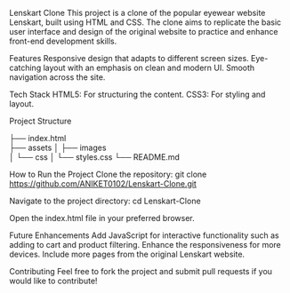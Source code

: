 Lenskart Clone
This project is a clone of the popular eyewear website Lenskart, built using HTML and CSS. The clone aims to replicate the basic user interface and design of the original website to practice and enhance front-end development skills.

Features
Responsive design that adapts to different screen sizes.
Eye-catching layout with an emphasis on clean and modern UI.
Smooth navigation across the site.

Tech Stack
HTML5: For structuring the content.
CSS3: For styling and layout.

Project Structure

├── index.html        
├── assets
│   ├── images         
│   └── css
│       └── styles.css 
└── README.md          


How to Run the Project
Clone the repository:
git clone https://github.com/ANIKET0102/Lenskart-Clone.git


Navigate to the project directory:
cd Lenskart-Clone

Open the index.html file in your preferred browser.


Future Enhancements
Add JavaScript for interactive functionality such as adding to cart and product filtering.
Enhance the responsiveness for more devices.
Include more pages from the original Lenskart website.

Contributing
Feel free to fork the project and submit pull requests if you would like to contribute!

